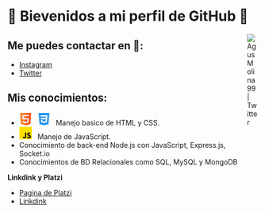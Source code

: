#  🎇 Bievenidos a mi perfil de GitHub 🎇

<a href="https://twitter.com/AgusMolina99">
  <img align="right" alt="AgusMolina99 | Twitter" width="21px" src="https://raw.githubusercontent.com/anuraghazra/anuraghazra/master/assets/twitter.svg" />
</a>

## Me puedes contactar en 📡:
- [Instagram](https://www.instagram.com/molii_ag/)
- [Twitter](https://twitter.com/AgusMolina99)

## Mis conocimientos:
- <img src = "./html.png" width = "25px"> &nbsp; <img src = "./css-3.png" width = "25px"> &nbsp; Manejo basico de HTML y CSS.
- <img src = "./js.png" width = "25px"> &nbsp; Manejo de JavaScript.
- Conocimiento de back-end Node.js con JavaScript, Express.js, Socket.io
- Conocimientos de BD Relacionales como SQL, MySQL y MongoDB

**Linkdink y Platzi**
-  [Pagina de Platzi](https://platzi.com/p/agustomasmolina/)
-  [Linkdink](https://www.linkedin.com/in/agustin-molina-68a007231/)
